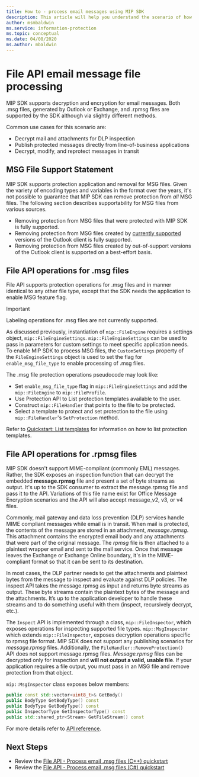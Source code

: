 ```yaml
---
title: How to - process email messages using MIP SDK
description: This article will help you understand the scenario of how to use MIP SDK file API to process .msg and .rpmsg files.
author: msmbaldwin
ms.service: information-protection
ms.topic: conceptual
ms.date: 04/08/2020
ms.author: mbaldwin
---
```


# File API email message file processing

MIP SDK supports decryption and encryption for email messages. Both .msg files, generated by Outlook or Exchange, and .rpmsg files are supported by the SDK although via slightly different methods. 

Common use cases for this scenario are:

- Decrypt mail and attachments for DLP inspection
- Publish protected messages directly from line-of-business applications
- Decrypt, modify, and reprotect messages in transit

## MSG File Support Statement

MIP SDK supports protection application and removal for MSG files. Given the variety of encoding types and variables in the format over the years, it's not possible to guarantee that MIP SDK can remove protection from *all* MSG files. The following section describes supportability for MSG files from various sources.

- Removing protection from MSG files that were protected with MIP SDK is fully supported.
- Removing protection from MSG files created by [currently supported](https://docs.microsoft.com/lifecycle/faq/office#:~:text=For%20Office%202019%2C%20Microsoft%20will%20provide%205%20years,align%20with%20the%20support%20period%20for%20Office%202016.) versions of the Outlook client is fully supported.
- Removing protection from MSG files created by out-of-support versions of the Outlook client is supported on a best-effort basis. 

## File API operations for .msg files

File API supports protection operations for .msg files and in manner identical to any other file type, except that the SDK needs the application to enable MSG feature flag. 

> [!IMPORTANT]
> Labeling operations for .msg files are not currently supported.

As discussed previously, instantiation of `mip::FileEngine` requires a settings object, `mip::FileEngineSettings`. `mip::FileEngineSettings` can be used to pass in parameters for custom settings to meet specific application needs. To enable MIP SDK to process MSG files, the `CustomSettings` property of the `FileEngineSettings` object is used to set the flag for `enable_msg_file_type` to enable processing of .msg files.

The .msg file protection operations pseudocode may look like:

- Set `enable_msg_file_type` flag in `mip::FileEngineSettings` and add the `mip::FileEngine` to `mip::FileProfile`.
- Use Protection API to List protection templates available to the user.
- Construct `mip::FileHandler` that points to the file to be protected.
- Select a template to protect and set protection to the file using `mip::FileHandler`'s `SetProtection` method.

Refer to [Quickstart: List templates](quick-protection-list-templates-cpp.md) for information on how to list protection templates.

## File API operations for .rpmsg files

MIP SDK doesn't support MIME-compliant (commonly EML) messages. Rather, the SDK exposes an inspection function that can decrypt the embedded **message.rpmsg** file and present a set of byte streams as output. It's up to the SDK consumer to extract the message.rpmsg file and pass it to the API. Variations of this file name exist for Office Message Encryption scenarios and the API will also accept message_v2, v3, or v4 files.

Commonly, mail gateway and data loss prevention (DLP) services handle MIME compliant messages while email is in transit. When mail is protected, the contents of the message are stored in an attachment, *message.rpmsg*. This attachment contains the encrypted email body and any attachments that were part of the original message. The *rpmsg* file is then attached to a plaintext wrapper email and sent to the mail service. Once that message leaves the Exchange or Exchange Online boundary, it's in the MIME-compliant format so that it can be sent to its destination.

In most cases, the DLP partner needs to get the attachments and plaintext bytes from the message to inspect and evaluate against DLP policies. The inspect API takes the message.rpmsg as input and returns byte streams as output. These byte streams contain the plaintext bytes of the message and the attachments. It’s up to the application developer to handle these streams and to do something useful with them (inspect, recursively decrypt, etc.).

The `Inspect` API is implemented through a class, `mip::FileInspector`, which exposes operations for inspecting supported file types. `mip::MsgInspector` which extends `mip::FileInspector`, exposes decryption operations specific to rpmsg file format. MIP SDK does not support any publishing scenarios for *message.rpmsg* files. Additionally, the `FileHandler::RemoveProtection()` API does not support message.rpmsg files. *Message.rpmsg* files can be decrypted only for inspection and **will not output a valid, usable file**. If your application requires a file output, you must pass in an MSG file and remove protection from that object.  

`mip::MsgInspector` class exposes below members:

```cpp
public const std::vector<uint8_t>& GetBody()
public BodyType GetBodyType() const
public BodyType GetBodyType() const
public InspectorType GetInspectorType() const
public std::shared_ptr<Stream> GetFileStream() const
```

For more details refer to [API reference](./reference/mip-sdk-reference.md).

## Next Steps

- Review the [File API - Process email .msg files (C++) quickstart](quick-email-msg-cpp.md)
- Review the [File API - Process email .msg files (C#) quickstart](quick-email-msg-csharp.md)